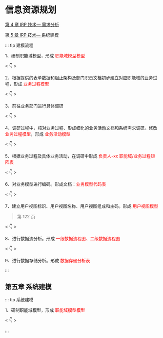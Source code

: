# 信息资源规划

<a href="/information-resource-planning/第4章IRP技术-需求分析.html" target="_blank">第 4 章 IRP 技术— 需求分析</a>

<a href="/information-resource-planning/第5章IRP技术-系统建模.html" target="_blank">第 5 章 IRP 技术— 系统建模</a>

::: tip 建模流程

1、研制职能域模型，形成 <span style="color:red;">职能域模型模型</span>

< 👇 >

2、根据提供的表单数据和阻止架构及部门职责文档初步建立对应职能域的业务过程，形成 <span style="color:red;">业务过程模型</span>

< 👇 >

3、前往业务部门进行具体调研

< 👇 >

4、调研过程中，核对业务过程、形成细化的业务活动文档和系统需求调研。修改 <span style="color:red;">业务过程模型</span>，形成 <span style="color:red;">业务活动模型</span>

< 👇 >

5、根据业务过程及具体业务活动，在调研中形成 <span style="color:red;">负责人-xx 职能域/业务过程矩阵表</span>

< 👇 >

6、对业务模型进行编码。形成文档：<span style="color:red;">业务模型代码表</span>

< 👇 >

7、建立用户视图标识、用户视图名称、用户视图组成和主码。形成 <span style="color:red;">用户视图模型</span>

> 第 122 页

< 👇 >

8、进行数据流分析。形成 <span style="color:red;">一级数据流程图、二级数据流程图</span>

< 👇 >

9、进行数据存储分析。形成 <span style="color:red;">数据存储分析表</span>

:::

## 第五章 系统建模

::: tip 系统建模

1、研制职能域模型，形成 <span style="color:red;">职能域模型模型</span>

< 👇 >

:::
